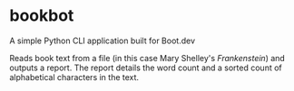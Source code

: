 # bookbot
A simple Python CLI application built for Boot.dev

Reads book text from a file (in this case Mary Shelley's *Frankenstein*) and outputs a report. The report details the word count and a sorted count of alphabetical characters in the text.
